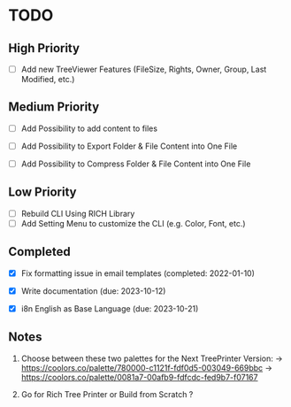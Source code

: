 # TODO

## High Priority

- [ ] Add new TreeViewer Features (FileSize, Rights, Owner, Group, Last Modified, etc.)

## Medium Priority

- [ ] Add Possibility to add content to files
- [ ] Add Possibility to Export Folder & File Content into One File
- [ ] Add Possibility to Compress Folder & File Content into One File


## Low Priority

- [ ] Rebuild CLI Using RICH Library
- [ ] Add Setting Menu to customize the CLI (e.g. Color, Font, etc.)

## Completed

- [x] Fix formatting issue in email templates (completed: 2022-01-10)
- [x] Write documentation (due: 2023-10-12)
- [x] i8n English as Base Language (due: 2023-10-21)


## Notes 

1. Choose between these two palettes for the Next TreePrinter Version:
-> https://coolors.co/palette/780000-c1121f-fdf0d5-003049-669bbc
-> https://coolors.co/palette/0081a7-00afb9-fdfcdc-fed9b7-f07167

2. Go for Rich Tree Printer or Build from Scratch ?